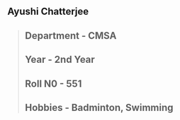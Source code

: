 ## Ayushi Chatterjee
>## Department - CMSA  
>## Year - 2nd Year   
>## Roll N0 - 551 
>## Hobbies - Badminton, Swimming
